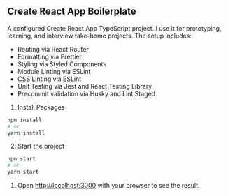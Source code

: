 ## Create React App Boilerplate

A configured Create React App TypeScript project. I use it for prototyping, learning, and interview take-home projects. The setup includes:

- Routing via React Router
- Formatting via Prettier
- Styling via Styled Components
- Module Linting via ESLint
- CSS Linting via ESLint
- Unit Testing via Jest and React Testing Library
- Precommit validation via Husky and Lint Staged

1. Install Packages

```bash
npm install
# or
yarn install
```

2. Start the project

```bash
npm start
# or
yarn start
```

1. Open [http://localhost:3000](http://localhost:3000) with your browser to see the result.
